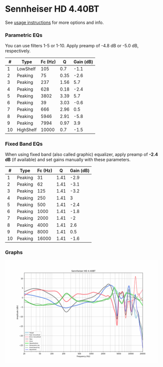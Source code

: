 # Sennheiser HD 4.40BT
See [usage instructions](https://github.com/jaakkopasanen/AutoEq#usage) for more options and info.

### Parametric EQs
You can use filters 1-5 or 1-10. Apply preamp of -4.8 dB or -5.0 dB, respectively.

|   # | Type      |   Fc (Hz) |    Q |   Gain (dB) |
|-----|-----------|-----------|------|-------------|
|   1 | LowShelf  |       105 | 0.7  |        -1.1 |
|   2 | Peaking   |        75 | 0.35 |        -2.6 |
|   3 | Peaking   |       237 | 1.56 |         5.7 |
|   4 | Peaking   |       628 | 0.18 |        -2.4 |
|   5 | Peaking   |      3802 | 3.39 |         5.7 |
|   6 | Peaking   |        39 | 3.03 |        -0.6 |
|   7 | Peaking   |       666 | 2.96 |         0.5 |
|   8 | Peaking   |      5946 | 2.91 |        -5.8 |
|   9 | Peaking   |      7994 | 0.97 |         3.9 |
|  10 | HighShelf |     10000 | 0.7  |        -1.5 |

### Fixed Band EQs
When using fixed band (also called graphic) equalizer, apply preamp of **-2.4 dB** (if available) and set gains manually with these parameters.

|   # | Type    |   Fc (Hz) |    Q |   Gain (dB) |
|-----|---------|-----------|------|-------------|
|   1 | Peaking |        31 | 1.41 |        -2.9 |
|   2 | Peaking |        62 | 1.41 |        -3.1 |
|   3 | Peaking |       125 | 1.41 |        -3.2 |
|   4 | Peaking |       250 | 1.41 |         3   |
|   5 | Peaking |       500 | 1.41 |        -2.4 |
|   6 | Peaking |      1000 | 1.41 |        -1.8 |
|   7 | Peaking |      2000 | 1.41 |        -2   |
|   8 | Peaking |      4000 | 1.41 |         2.6 |
|   9 | Peaking |      8000 | 1.41 |         0.5 |
|  10 | Peaking |     16000 | 1.41 |        -1.6 |

### Graphs
![](./Sennheiser%20HD%204.40BT.png)
